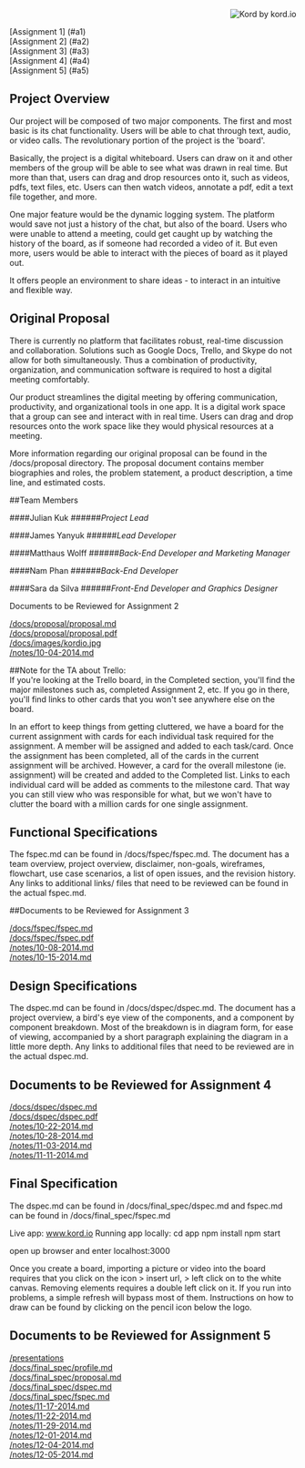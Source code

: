 <p align="right"><img src="https://github.com/umass-cs-326/team-kord.io/blob/master/app/public/images/logokordshadow.png" alt="Kord by kord.io"></p>  

[Assignment 1] (#a1)  
[Assignment 2] (#a2)  
[Assignment 3] (#a3)  
[Assignment 4] (#a4)  
[Assignment 5] (#a5)
<h2 id="a1">Project Overview</h2>  

Our project will be composed of two major components. The first and most basic is its chat functionality.
Users will be able to chat through text, audio, or video calls. The revolutionary portion of the project is the 'board'.

Basically, the project is a digital whiteboard. Users can draw on it and other members of the group
will be able to see what was drawn in real time. But more than that, users can drag and drop resources onto it,
such as videos, pdfs, text files, etc. Users can then watch videos, annotate a pdf, edit a text file together, and more.

One major feature would be the dynamic logging system. The platform would save not just a history of the chat, but also
of the board. Users who were unable to attend a meeting, could get caught up by watching the history of the board,
as if someone had recorded a video of it. But even more, users would be able to interact with the pieces of board as it played out.

It offers people an environment to share ideas - to interact in an intuitive and flexible way.

<h2 id="a2">Original Proposal</h2>  

There is currently no platform that facilitates robust, real-time discussion and collaboration.
Solutions such as Google Docs, Trello, and Skype do not allow for both simultaneously.
Thus a combination of productivity, organization, and communication software is required to host a digital meeting comfortably.

Our product streamlines the digital meeting by offering communication, productivity, and organizational tools in one app.
It is a digital work space that a group can see and interact with in real time.
Users can drag and drop resources onto the work space like they would physical resources at a meeting.

More information regarding our original proposal can be found in the /docs/proposal directory. The proposal document contains
member biographies and roles, the problem statement, a product description, a time line, and estimated costs.

##Team Members

####Julian Kuk
######*Project Lead*

####James Yanyuk
######*Lead Developer*

####Matthaus Wolff
######*Back-End Developer and Marketing Manager*

####Nam Phan
######*Back-End Developer*

####Sara da Silva
######*Front-End Developer and Graphics Designer*

Documents to be Reviewed for Assignment 2

[/docs/proposal/proposal.md](https://github.com/umass-cs-326/team-kord.io/blob/master/docs/proposal/proposal.md)  
[/docs/proposal/proposal.pdf](https://github.com/umass-cs-326/team-kord.io/blob/master/docs/proposal/proposal.pdf)  
[/docs/images/kordio.jpg](https://github.com/umass-cs-326/team-kord.io/blob/master/docs/images/kordio.jpg)  
[/notes/10-04-2014.md](https://github.com/umass-cs-326/team-kord.io/blob/master/notes/10-04-2014.md)  

##Note for the TA about Trello:  
If you're looking at the Trello board, in the Completed section, you'll find the major milestones
such as, completed Assignment 2, etc. If you go in there, you'll find links
to other cards that you won't see anywhere else on the board.

In an effort to keep things from getting cluttered, we have a board for the current assignment with
cards for each individual task required for the assignment. A member will be assigned and
added to each task/card. Once the assignment has been completed, all of the cards in
the current assignment will be archived. However, a card for the overall milestone (ie. assignment)
will be created and added to the Completed list. Links to each individual card will be added as
comments to the milestone card. That way you can still view who was responsible for what,
but we won't have to clutter the board with a million cards for one single assignment.

<h2 id="a3">Functional Specifications</h2>  

The fspec.md can be found in /docs/fspec/fspec.md.
The document has a team overview, project overview, disclaimer, non-goals, wireframes,
flowchart, use case scenarios, a list of open issues, and the revision history.
Any links to additional links/ files that need to be reviewed can be found in the actual fspec.md.  

##Documents to be Reviewed for Assignment 3

[/docs/fspec/fspec.md](https://github.com/umass-cs-326/team-kord.io/blob/master/docs/fspec/fspec.md)  
[/docs/fspec/fspec.pdf](https://github.com/umass-cs-326/team-kord.io/blob/master/docs/fspec/fspec.pdf)  
[/notes/10-08-2014.md](https://github.com/umass-cs-326/team-kord.io/blob/master/notes/10-08-2014.md)  
[/notes/10-15-2014.md](https://github.com/umass-cs-326/team-kord.io/blob/master/notes/10-15-2014.md)  

<h2 id="a4">Design Specifications</h2>  

The dspec.md can be found in /docs/dspec/dspec.md.
The document has a project overview, a bird's eye view of the components, and
a component by component breakdown. Most of the breakdown is in diagram form,
for ease of viewing, accompanied by a short paragraph explaining the diagram
in a little more depth. Any links to additional files that need to be reviewed
are in the actual dspec.md.  

## Documents to be Reviewed for Assignment 4
[/docs/dspec/dspec.md](https://github.com/umass-cs-326/team-kord.io/blob/master/docs/dspec/dspec.md)  
[/docs/dspec/dspec.pdf](https://github.com/umass-cs-326/team-kord.io/blob/master/docs/dspec/dspec.pdf)  
[/notes/10-22-2014.md](https://github.com/umass-cs-326/team-kord.io/blob/master/notes/10-22-2014.md)  
[/notes/10-28-2014.md](https://github.com/umass-cs-326/team-kord.io/blob/master/notes/10-28-2014.md)  
[/notes/11-03-2014.md](https://github.com/umass-cs-326/team-kord.io/blob/master/notes/11-03-2014.md)  
[/notes/11-11-2014.md](https://github.com/umass-cs-326/team-kord.io/blob/master/notes/11-11-2014.md)  

<h2 id="a5">Final Specification</h2>
The dspec.md can be found in /docs/final_spec/dspec.md and 
fspec.md can be found in /docs/final_spec/fspec.md  

Live app: www.kord.io
Running app locally: 
	cd app
	npm install
	npm start

open up browser and enter localhost:3000

Once you create a board, importing a picture or video into the board requires
that you click on the icon > insert url, > left click on to the white canvas.
Removing elements requires a double left click on it.
If you run into problems, a simple refresh will bypass most of them.
Instructions on how to draw can be found by clicking on the pencil icon below the logo.  
## Documents to be Reviewed for Assignment 5  

[/presentations](https://drive.google.com/a/umass.edu/folderview?id=0B16ZFB-7RqVbejVzYXZjMVA1TkE&usp=sharing#)  
[/docs/final_spec/profile.md](https://github.com/umass-cs-326/team-kord.io/blob/master/docs/final_spec/profile.md)   
[/docs/final_spec/proposal.md](https://github.com/umass-cs-326/team-kord.io/blob/master/docs/final_spec/proposal.md)  
[/docs/final_spec/dspec.md](https://github.com/umass-cs-326/team-kord.io/blob/master/docs/final_spec/dspec.md)  
[/docs/final_spec/fspec.md](https://github.com/umass-cs-326/team-kord.io/blob/master/docs/final_spec/fspec.md)  
[/notes/11-17-2014.md](https://github.com/umass-cs-326/team-kord.io/blob/master/notes/11-17-2014.md)  
[/notes/11-22-2014.md](https://github.com/umass-cs-326/team-kord.io/blob/master/notes/11-22-2014.md)  
[/notes/11-29-2014.md](https://github.com/umass-cs-326/team-kord.io/blob/master/notes/11-29-2014.md)  
[/notes/12-01-2014.md](https://github.com/umass-cs-326/team-kord.io/blob/master/notes/12-01-2014.md)  
[/notes/12-04-2014.md](https://github.com/umass-cs-326/team-kord.io/blob/master/notes/12-04-2014.md)  
[/notes/12-05-2014.md](https://github.com/umass-cs-326/team-kord.io/blob/master/notes/12-05-2014.md)  
